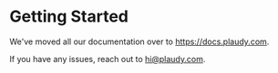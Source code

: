 # Getting Started

We've moved all our documentation over to https://docs.plaudy.com.

If you have any issues, reach out to hi@plaudy.com.
